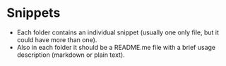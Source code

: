 # Snippets

- Each folder contains an individual snippet (usually one only file, but it could have more than one).
- Also in each folder it should be a README.me file with a brief usage description (markdown or plain text).

